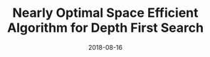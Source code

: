 ---
title: "Nearly Optimal Space Efficient Algorithm for Depth First Search"
collection: publications
date: 2018-08-16
venue: 'ArXiv'
paperurl: 'https://arxiv.org/abs/1810.07259'
citation: 'Your Name, You. (2015). &quot;Nearly Optimal Space Efficient Algorithm for Depth First Search.&quot; <i>Journal 1</i>. 1(3).'
permalink: /publication/2015-10-01-paper-title-number-10
excerpt: 'This paper is about the number 3. The number 4 is left for future work.'
---
